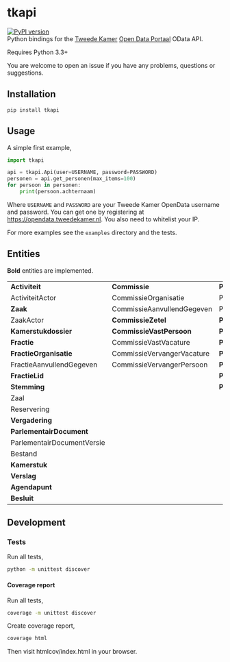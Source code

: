# tkapi
[![PyPI version](https://badge.fury.io/py/tkapi.svg)](https://badge.fury.io/py/tkapi)  
Python bindings for the [Tweede Kamer](https://tweedekamer.nl) [Open Data Portaal](https://opendata.tweedekamer.nl) OData API.

Requires Python 3.3+

You are welcome to open an issue if you have any problems, questions or suggestions.

## Installation
```
pip install tkapi
```

## Usage
A simple first example,
```python
import tkapi

api = tkapi.Api(user=USERNAME, password=PASSWORD)
personen = api.get_personen(max_items=100)
for persoon in personen:
    print(persoon.achternaam)
```

Where `USERNAME` and `PASSWORD` are your Tweede Kamer OpenData username and password. 
You can get one by registering at https://opendata.tweedekamer.nl. You also need to whitelist your IP.

For more examples see the `examples` directory and the tests.

## Entities
**Bold** entities are implemented.

|                            |                            |                              |
|----------------------------|----------------------------|------------------------------|
| **Activiteit**             | **Commissie**              | **Persoon**                  |
| ActiviteitActor            | CommissieOrganisatie       | PersoonAdres                 |
| **Zaak**                   | CommissieAanvullendGegeven | PersoonContactinformatie     |
| ZaakActor                  | **CommissieZetel**         | **PersoonGeschenk**          |
| **Kamerstukdossier**       | **CommissieVastPersoon**   | **PersoonLoopbaan**          |
| **Fractie**                | CommissieVastVacature      | **PersoonNevenfunctie**      |
| **FractieOrganisatie**     | CommissieVervangerVacature | **PersoonNevenfunctieInkomsten** |
| FractieAanvullendGegeven   | CommissieVervangerPersoon  | **PersoonOnderwijs**         |
| **FractieLid**             |                            | **PersoonReis**              |
| **Stemming**               |                            | **PersoonFunctie**           |
| Zaal                       |                            |                              |
| Reservering                |                            |                              |
| **Vergadering**            |                            |                              |
| **ParlementairDocument**   |                            |                              |
| ParlementairDocumentVersie |                            |                              |
| Bestand                    |                            |                              |
| **Kamerstuk**              |                            |                              |
| **Verslag**                |                            |                              |
| **Agendapunt**             |                            |                              |
| **Besluit**                |                            |                              |

## Development

### Tests

Run all tests,
```bash
python -m unittest discover
```

#### Coverage report

Run all tests,
```bash
coverage -m unittest discover
```

Create coverage report,
```bash
coverage html
```
Then visit htmlcov/index.html in your browser.
